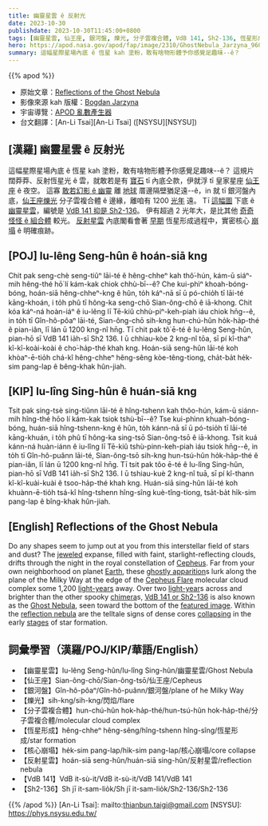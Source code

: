 ```yaml
---
title: 幽靈星雲 ê 反射光
date: 2023-10-30
publishdate: 2023-10-30T11:45:00+0800
tags: [幽靈星雲, 仙王座, 銀河盤, 爍光, 分子雲複合體, VdB 141, Sh2-136, 恆星形成, 核心崩塌, 反射星雲]
hero: https://apod.nasa.gov/apod/fap/image/2310/GhostNebula_Jarzyna_960.jpg
summary: 這幅星際星場內底 ê 恆星 kah 塗粉，敢有啥物形體予你感覺足趣味--ê？
---
```


{{% apod %}}

- 原始文章：[Reflections of the Ghost Nebula](https://apod.nasa.gov/apod/ap231030.html)
- 影像來源 kah 版權：[Bogdan Jarzyna](http://www.astrobogdan.pl/about-me/)
- 宇宙導覽：[APOD 亂數產生器](https://apod.nasa.gov/apod/random_apod.html)
- 台文翻譯：[An-Li Tsai][An-Li Tsai] ([NSYSU][NSYSU])

## [漢羅] 幽靈星雲 ê 反射光
這幅星際星場內底 ê 恆星 kah 塗粉，敢有啥物形體予你感覺足趣味--ê？
這規片闊莽莽、反射恆星光 ê 雲，就敢若是有 [寶石][jeweled] tī 內底仝款，伊就浮 tī 皇家星座 [仙王座][Cepheus] ê 夜空。
這寡 [敢若幻影 ê 幽靈][ghostly apparition] 離 [地球][Earth] 厝邊隔壁猶足遠--ê，in 就 tī 銀河盤內底，[仙王座爍光][Cepheus Flare] 分子雲複合體 ê 邊緣，離咱有 1200 [光年][light-years] 遠。
Tī [這幅圖][featured image] 下底 ê [幽靈星雲][Ghost Nebula]，編號是 [VdB 141 抑是 Sh2-136][VdB 141 or Sh2-136]。
伊有超過 2 光年大，是比其他 [奇奇怪怪 ê 組合體][chimera] 較光。
[反射星雲][reflection nebula] 內底閣看會著 [早期][stages] 恆星形成過程中，實密核心 [崩塌][collapsing] ê 明確痕跡。

## [POJ] Iu-lêng Seng-hûn ê hoán-siā kng
Chit pak seng-chè seng-tiûⁿ lāi-té ê hêng-chheⁿ kah thô͘-hún, kám-ū siáⁿ-mih hêng-thé hō͘ lí kám-kak chiok chhù-bī--ê?
Che kui-phìⁿ khoah-bóng-bóng, hoán-siā hêng-chheⁿ-kng ê hûn, to̍h káⁿ-nā sī ū pó-chio̍h tī lāi-té kāng-khoán, i to̍h phû tī hông-ka seng-chō Sian-ông-chō ê iā-khong.
Chit kóa káⁿ-ná hoàn-iáⁿ ê iu-lêng lī Tē-kiû chhù-piⁿ-keh-piah iáu chiok hn̄g--ê, in to̍h tī Gîn-hô-pôaⁿ lāi-té, Sian-ông-chō sih-kng hun-chú-hûn ho̍k-ha̍p-thé ê pian-iân, lī lán ū 1200 kng-nî hn̄g.
Tī chit pak tô͘ ē-té ê Iu-lêng Seng-hûn, pian-hō sī VdB 141 ia̍h-sī Sh2 136.
I ū chhiau-kòe 2 kng-nî tōa, sī pí kî-thaⁿ kî-kî-koài-koài ê cho͘-ha̍p-thé khah kng.
Hoán-siā seng-hûn lāi-té koh khòaⁿ-ē-tio̍h chá-kî hêng-chheⁿ hêng-sêng kòe-têng-tiong, cha̍t-ba̍t he̍k-sim pang-lap ê bêng-khak hûn-jiah.

## [KIP] Iu-lîng Sing-hûn ê huán-siā kng
Tsit pak sing-tsè sing-tiûnn lāi-té ê hîng-tshenn kah thôo-hún, kám-ū siánn-mih hîng-thé hōo lí kám-kak tsiok tshù-bī--ê?
Tse kui-phìnn khuah-bóng-bóng, huán-siā hîng-tshenn-kng ê hûn, to̍h kánn-nā sī ū pó-tsio̍h tī lāi-té kāng-khuán, i to̍h phû tī hông-ka sing-tsō Sian-ông-tsō ê iā-khong.
Tsit kuá kánn-ná huàn-iánn ê iu-lîng lī Tē-kiû tshù-pinn-keh-piah iáu tsiok hn̄g--ê, in to̍h tī Gîn-hô-puânn lāi-té, Sian-ông-tsō sih-kng hun-tsú-hûn ho̍k-ha̍p-thé ê pian-iân, lī lán ū 1200 kng-nî hn̄g.
Tī tsit pak tôo ē-té ê Iu-lîng Sing-hûn, pian-hō sī VdB 141 ia̍h-sī Sh2 136.
I ū tshiau-kuè 2 kng-nî tuā, sī pí kî-thann kî-kî-kuài-kuài ê tsoo-ha̍p-thé khah kng.
Huán-siā sing-hûn lāi-té koh khuànn-ē-tio̍h tsá-kî hîng-tshenn hîng-sîng kuè-tîng-tiong, tsa̍t-ba̍t hi̍k-sim pang-lap ê bîng-khak hûn-jiah.

## [English] Reflections of the Ghost Nebula
Do any shapes seem to jump out at you from this interstellar field of stars and dust?
The [jeweled][jeweled] expanse, filled with faint, starlight-reflecting clouds, drifts through the night in the royal constellation of [Cepheus][Cepheus].
Far from your own neighborhood on planet [Earth][Earth], these [ghostly apparition][ghostly apparition]s lurk along the plane of the Milky Way at the edge of the [Cepheus Flare][Cepheus Flare] molecular cloud complex some 1,200 [light-years][light-years] away.
Over two [light-year][light-years]s across and brighter than the other spooky [chimera][chimera]s, [VdB 141 or Sh2-136][VdB 141 or Sh2-136] is also known as the [Ghost Nebula][Ghost Nebula], seen toward the bottom of the [featured image][featured image].
Within the [reflection nebula][reflection nebula] are the telltale signs of dense cores [collapsing][collapsing] in the early [stages][stages] of star formation.

## 詞彙學習（漢羅/POJ/KIP/華語/English）
- 【幽靈星雲】Iu-lêng Seng-hûn/Iu-lîng Sing-hûn/幽靈星雲/Ghost Nebula
- 【仙王座】Sian-ông-chō/Sian-ông-tsō/仙王座/Cepheus
- 【銀河盤】Gîn-hô-pôaⁿ/Gîn-hô-puânn/銀河盤/plane of he Milky Way
- 【爍光】sih-kng/sih-kng/閃焰/flare
- 【分子雲複合體】hun-chú-hûn hok-ha̍p-thé/hun-tsú-hûn hok-ha̍p-thé/分子雲複合體/molecular cloud complex
- 【恆星形成】hêng-chheⁿ hêng-sêng/hîng-tshenn hîng-sîng/恆星形成/star formation
- 【核心崩塌】he̍k-sim pang-lap/hi̍k-sim pang-lap/核心崩塌/core collapse
- 【反射星雲】hoán-siā seng-hûn/huán-siā sing-hûn/反射星雲/reflection nebula
- 【VdB 141】VdB it-sù-it/VdB it-sù-it/VdB 141/VdB 141
- 【Sh2-136】Sh jī it-sam-lio̍k/Sh jī it-sam-lio̍k/Sh2-136/Sh2-136

{{% /apod %}}
[An-Li Tsai]: mailto:thianbun.taigi@gmail.com
[NSYSU]: https://phys.nsysu.edu.tw/

[copyright]: https://apod.nasa.gov/apod/fap/lib/about_apod.html#srapply
[License]: https://creativecommons.org/licenses/by/2.0/

[jeweled]:https://apod.nasa.gov/apod/ap191013.html
[Cepheus]:https://www.dibonsmith.com/cep_con.htm
[Earth]:https://science.nasa.gov/earth/
[ghostly apparition]:https://i.pinimg.com/736x/eb/62/1a/eb621ac58b9948269119f140ca2f8feb.jpg
[Cepheus Flare]:http://arxiv.org/abs/0809.4761
[light-years]:https://spaceplace.nasa.gov/light-year/en/
[light-year]:https://spaceplace.nasa.gov/light-year/en/
[chimera]:https://en.wikipedia.org/wiki/Chimera_(mythology)
[VdB 141 or Sh2-136]:https://en.wikipedia.org/wiki/Ghost_Nebula
[Ghost Nebula]:https://noirlab.edu/public/images/noao-vdb141/
[featured image]:http://www.astrobogdan.pl/nebulae/vdb-141-the-ghost-nebula-in-cepheus/
[reflection nebula]:https://en.wikipedia.org/wiki/Reflection_nebula
[collapsing]:https://www.jpl.nasa.gov/news/a-ghostly-trio-from-nasas-spitzer-space-telescope
[stages]:https://ui.adsabs.harvard.edu/abs/2009ApJS..185..451K/abstract

